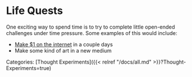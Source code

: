# Life Quests

One exciting way to spend time is to try to complete little open-ended
challenges under time pressure. Some examples of this would include:

 - [Make $1 on the
   internet](https://twitter.com/jackbutcher/status/1252625385860354048?lang=en)
   in a couple days
 - Make some kind of art in a new medium

Categories: [Thought Experiments]({{< relref "/docs/all.md" >}}?Thought-Experiments=true)